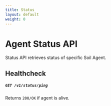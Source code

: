 ```yaml
---
title: Status
layout: default
weight: 0
---
```


# Agent Status API

Status API retrieves status of specific Soil Agent.

## Healthcheck

##### `GET /v1/status/ping`

Returns `200/OK` if agent is alive.